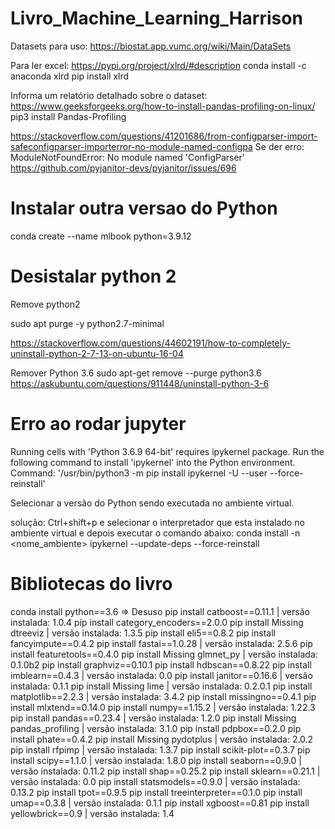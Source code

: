 # Livro_Machine_Learning_Harrison

Datasets para uso:
https://biostat.app.vumc.org/wiki/Main/DataSets

Para ler excel:
https://pypi.org/project/xlrd/#description
conda install -c anaconda xlrd
pip install xlrd

Informa um relatório detalhado sobre o dataset:
https://www.geeksforgeeks.org/how-to-install-pandas-profiling-on-linux/
pip3 install Pandas-Profiling

https://stackoverflow.com/questions/41201686/from-configparser-import-safeconfigparser-importerror-no-module-named-configpa
Se der erro:
ModuleNotFoundError: No module named 'ConfigParser'
https://github.com/pyjanitor-devs/pyjanitor/issues/696


# Instalar outra versao do Python
conda create --name mlbook python=3.9.12

# Desistalar python 2

Remove python2

sudo apt purge -y python2.7-minimal

https://stackoverflow.com/questions/44602191/how-to-completely-uninstall-python-2-7-13-on-ubuntu-16-04

Remover Python 3.6
sudo apt-get remove --purge python3.6
https://askubuntu.com/questions/911448/uninstall-python-3-6

# Erro ao rodar jupyter

Running cells with 'Python 3.6.9 64-bit' requires ipykernel package.
Run the following command to install 'ipykernel' into the Python environment. 
Command: '/usr/bin/python3 -m pip install ipykernel -U --user --force-reinstall'

Selecionar a versão do Python sendo executada no ambiente virtual.

solução:
Ctrl+shift+p e selecionar o interpretador que esta instalado no ambiente virtual e depois executar o comando abaixo:
conda install -n <nome_ambiente> ipykernel --update-deps --force-reinstall

# Bibliotecas do livro
conda install python==3.6 => Desuso
pip install catboost==0.11.1 | versão instalada: 1.0.4
pip install category_encoders==2.0.0
pip install Missing dtreeviz | versão instalada: 1.3.5
pip install eli5==0.8.2
pip install fancyimpute==0.4.2
pip install fastai==1.0.28 | versão instalada: 2.5.6
pip install featuretools==0.4.0
pip install Missing glmnet_py | versão instalada: 0.1.0b2
pip install graphviz==0.10.1
pip install hdbscan==0.8.22
pip install imblearn==0.4.3 | versão instalada: 0.0
pip install janitor==0.16.6 | versão instalada: 0.1.1
pip install Missing lime | versão instalada: 0.2.0.1
pip install matplotlib==2.2.3 | versão instalada: 3.4.2
pip install missingno==0.4.1
pip install mlxtend==0.14.0
pip install numpy==1.15.2 | versão instalada: 1.22.3
pip install pandas==0.23.4 | versão instalada: 1.2.0
pip install Missing pandas_profiling | versão instalada: 3.1.0
pip install pdpbox==0.2.0
pip install phate==0.4.2
pip install Missing pydotplus | versão instalada: 2.0.2
pip install rfpimp | versão instalada: 1.3.7
pip install scikit-plot==0.3.7
pip install scipy==1.1.0 | versão instalada: 1.8.0
pip install seaborn==0.9.0 | versão instalada: 0.11.2
pip install shap==0.25.2
pip install sklearn==0.21.1 | versão instalada: 0.0
pip install statsmodels==0.9.0 | versão instalada: 0.13.2
pip install tpot==0.9.5
pip install treeinterpreter==0.1.0
pip install umap==0.3.8 | versão instalada: 0.1.1
pip install xgboost==0.81
pip install yellowbrick==0.9 | versão instalada: 1.4
